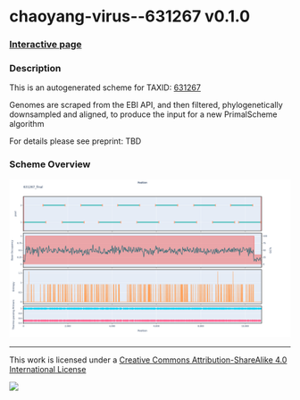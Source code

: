 # chaoyang-virus--631267 v0.1.0

### [Interactive page](https://chrisgkent.github.io/schemes/chaoyang-virus--631267-1000-v0.1.0)

### Description

This is an autogenerated scheme for TAXID: [631267](https://www.ncbi.nlm.nih.gov/Taxonomy/Browser/wwwtax.cgi?mode=Info&id=631267&lvl=3&lin=f&keep=1&srchmode=1&unlock)

Genomes are scraped from the EBI API, and then filtered, phylogenetically downsampled and aligned, to produce the input for a new PrimalScheme algorithm

For details please see preprint: TBD

### Scheme Overview

![Alt text](work/631267_final.png '631267_final.png')

------------------------------------------------------------------------

This work is licensed under a [Creative Commons Attribution-ShareAlike 4.0 International License](http://creativecommons.org/licenses/by-sa/4.0/) 

![](https://i.creativecommons.org/l/by-sa/4.0/88x31.png)